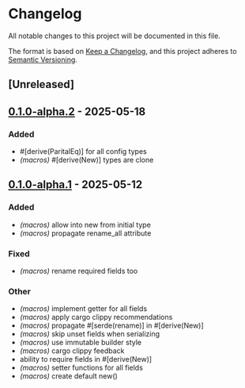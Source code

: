 # Changelog

All notable changes to this project will be documented in this file.

The format is based on [Keep a Changelog](https://keepachangelog.com/en/1.0.0/),
and this project adheres to [Semantic Versioning](https://semver.org/spec/v2.0.0.html).

## [Unreleased]

## [0.1.0-alpha.2](https://github.com/hertelukas/syncthing-rs/compare/syncthing-macros-v0.1.0-alpha.1...syncthing-macros-v0.1.0-alpha.2) - 2025-05-18

### Added

- #[derive(ParitalEq)] for all config types
- *(macros)* #[derive(New)] types are clone

## [0.1.0-alpha.1](https://github.com/hertelukas/syncthing-rs/compare/syncthing-macros-v0.1.0-alpha.0...syncthing-macros-v0.1.0-alpha.1) - 2025-05-12

### Added

- *(macros)* allow into new from initial type
- *(macros)* propagate rename_all attribute

### Fixed

- *(macros)* rename required fields too

### Other

- *(macros)* implement getter for all fields
- *(macros)* apply cargo clippy recommendations
- *(macros)* propagate #[serde(rename)] in #[derive(New)]
- *(macros)* skip unset fields when serializing
- *(macros)* use immutable builder style
- *(macros)* cargo clippy feedback
- ability to require fields in #[derive(New)]
- *(macros)* setter functions for all fields
- *(macros)* create default new()
